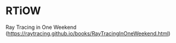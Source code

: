 # RTiOW
Ray Tracing in One Weekend (https://raytracing.github.io/books/RayTracingInOneWeekend.html)
